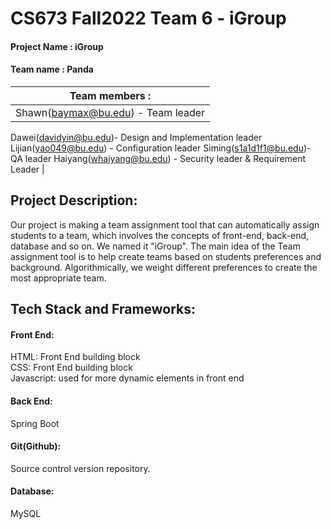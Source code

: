 CS673 Fall2022 Team 6 - iGroup
=======================================

#### Project Name : iGroup
#### Team name : Panda

|Team members :|
|---|
|Shawn(baymax@bu.edu) - Team leader 
Dawei(davidyin@bu.edu)- Design and Implementation leader
Lijian(yao049@bu.edu) - Configuration leader
Siming(s1a1d1f1@bu.edu)- QA leader
Haiyang(whaiyang@bu.edu) - Security leader & Requirement Leader |


## Project Description:

Our project is making a team assignment tool that can automatically assign students to a team, which involves the concepts of front-end, back-end, database and so on. We named it "iGroup".  The main idea of the Team assignment tool is to help create teams based on students preferences and background. Algorithmically, we weight different preferences to create the most appropriate team.

## Tech Stack and Frameworks:

#### Front End: 
HTML: Front End building block <br>
CSS: Front End building block <br>
Javascript: used for more dynamic elements in front end

#### Back End:
Spring Boot

#### Git(Github): 
Source control version repository.

#### Database:
MySQL

